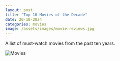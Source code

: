 ```yaml
---
layout: post
title: "Top 10 Movies of the Decade"
date: 20-10-2024
categories: movies
image: /assets/images/movie-reviews.jpg
---
```

A list of must-watch movies from the past ten years.

![Movies](../assets/images/movie-reviews.jpg)
